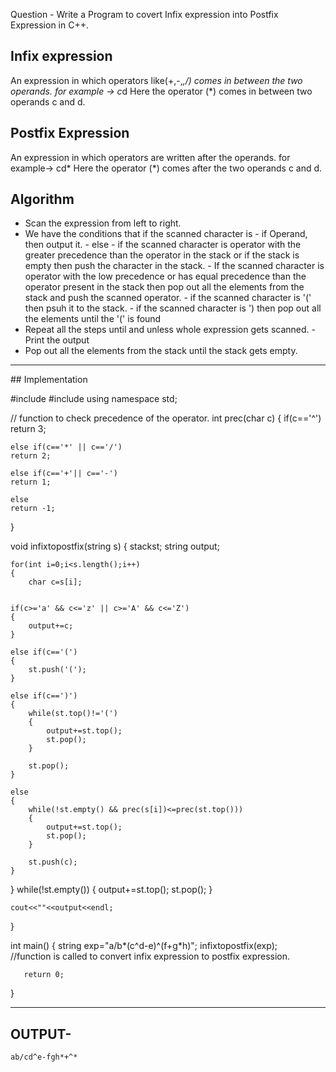  Question - Write a Program to covert Infix expression into Postfix Expression in C++.


 ## Infix expression
 An expression in which operators like(+,-,*,/) comes in between the two operands.
 for example -> c*d
                Here the operator (*) comes in between two operands c and d.

 ## Postfix Expression
 An expression in which operators are written after the operands.
 for example-> cd*
               Here the operator (*) comes after the two operands c and d.

 ## Algorithm 

 - Scan the expression from left to right.
 - We have the conditions that if the scanned character is 
            - if Operand, then output it.
            - else
                   - if the scanned character is operator with the greater precedence than the operator in the stack or if the stack is empty then push the character in the stack.
                   - If the scanned character is operator with the low precedence or has equal precedence than the operator present in the stack then pop out all the elements from the stack and push the scanned operator.
            - if the scanned character is '(' then psuh it to the stack.
            - if the scanned character is ')  then pop out all the elements until the '(' is found
  - Repeat all the steps until and unless whole expression gets scanned.
  -Print the output
  - Pop out all the elements from the stack until the stack gets empty.

<hr>
  ## Implementation

  #include<iostream>
#include<stack>
using namespace std;

// function to check precedence of the operator.
int prec(char c)
{
    if(c=='^')
    return 3;

    else if(c=='*' || c=='/')
    return 2;

    else if(c=='+'|| c=='-')
    return 1;

    else
    return -1;
}


void infixtopostfix(string s)
{
    stack<char>st;
    string output;

    for(int i=0;i<s.length();i++)
    {
        char c=s[i];
    

    if(c>='a' && c<='z' || c>='A' && c<='Z')
    {
        output+=c;
    }

    else if(c=='(')
    {
        st.push('(');
    }

    else if(c==')')
    {
        while(st.top()!='(')
        {
            output+=st.top();
            st.pop();
        }

        st.pop();
    }

    else
    {
        while(!st.empty() && prec(s[i])<=prec(st.top()))
        {
            output+=st.top();
            st.pop();
        }

        st.push(c);
    }

}
    while(!st.empty())
    {
        output+=st.top();
        st.pop();
    }

    cout<<""<<output<<endl;
}

  int main()
  {
      string exp="a/b*(c^d-e)^(f+g*h)";
      infixtopostfix(exp);   
                                  //function is called to convert infix expression to postfix expression.

       return 0;                           
  }


<hr>


  ## OUTPUT-

    ab/cd^e-fgh*+^*

